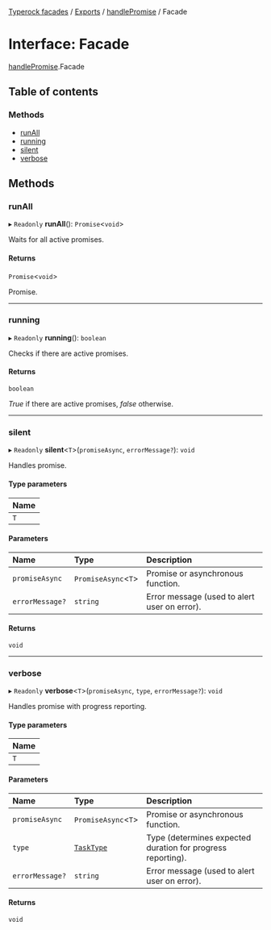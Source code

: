 [Typerock facades](../index.md) / [Exports](../modules.md) / [handlePromise](../modules/handlePromise.md) / Facade

# Interface: Facade

[handlePromise](../modules/handlePromise.md).Facade

## Table of contents

### Methods

- [runAll](handlePromise.Facade.md#runall)
- [running](handlePromise.Facade.md#running)
- [silent](handlePromise.Facade.md#silent)
- [verbose](handlePromise.Facade.md#verbose)

## Methods

### runAll

▸ `Readonly` **runAll**(): `Promise`<`void`\>

Waits for all active promises.

#### Returns

`Promise`<`void`\>

Promise.

___

### running

▸ `Readonly` **running**(): `boolean`

Checks if there are active promises.

#### Returns

`boolean`

_True_ if there are active promises, _false_ otherwise.

___

### silent

▸ `Readonly` **silent**<`T`\>(`promiseAsync`, `errorMessage?`): `void`

Handles promise.

#### Type parameters

| Name |
| :------ |
| `T` |

#### Parameters

| Name | Type | Description |
| :------ | :------ | :------ |
| `promiseAsync` | `PromiseAsync`<`T`\> | Promise or asynchronous function. |
| `errorMessage?` | `string` | Error message (used to alert user on error). |

#### Returns

`void`

___

### verbose

▸ `Readonly` **verbose**<`T`\>(`promiseAsync`, `type`, `errorMessage?`): `void`

Handles promise with progress reporting.

#### Type parameters

| Name |
| :------ |
| `T` |

#### Parameters

| Name | Type | Description |
| :------ | :------ | :------ |
| `promiseAsync` | `PromiseAsync`<`T`\> | Promise or asynchronous function. |
| `type` | [`TaskType`](../modules/handlePromise.md#tasktype) | Type (determines expected duration for progress reporting). |
| `errorMessage?` | `string` | Error message (used to alert user on error). |

#### Returns

`void`
